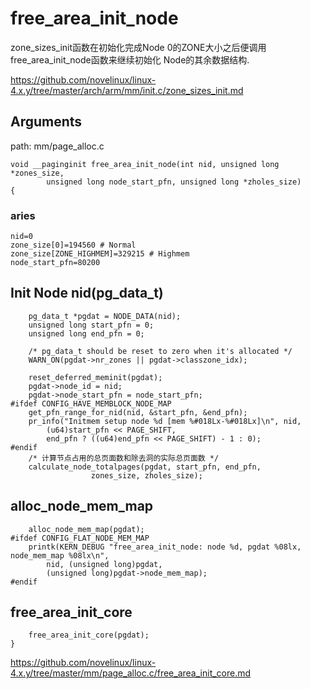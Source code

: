 free_area_init_node
========================================

zone_sizes_init函数在初始化完成Node 0的ZONE大小之后便调用free_area_init_node函数来继续初始化
Node的其余数据结构.

https://github.com/novelinux/linux-4.x.y/tree/master/arch/arm/mm/init.c/zone_sizes_init.md

Arguments
----------------------------------------

path: mm/page_alloc.c
```
void __paginginit free_area_init_node(int nid, unsigned long *zones_size,
        unsigned long node_start_pfn, unsigned long *zholes_size)
{
```

### aries

```
nid=0
zone_size[0]=194560 # Normal
zone_size[ZONE_HIGHMEM]=329215 # Highmem
node_start_pfn=80200
```

Init Node nid(pg_data_t)
----------------------------------------

```
    pg_data_t *pgdat = NODE_DATA(nid);
    unsigned long start_pfn = 0;
    unsigned long end_pfn = 0;

    /* pg_data_t should be reset to zero when it's allocated */
    WARN_ON(pgdat->nr_zones || pgdat->classzone_idx);

    reset_deferred_meminit(pgdat);
    pgdat->node_id = nid;
    pgdat->node_start_pfn = node_start_pfn;
#ifdef CONFIG_HAVE_MEMBLOCK_NODE_MAP
    get_pfn_range_for_nid(nid, &start_pfn, &end_pfn);
    pr_info("Initmem setup node %d [mem %#018Lx-%#018Lx]\n", nid,
        (u64)start_pfn << PAGE_SHIFT,
        end_pfn ? ((u64)end_pfn << PAGE_SHIFT) - 1 : 0);
#endif
    /* 计算节点占用的总页面数和除去洞的实际总页面数 */
    calculate_node_totalpages(pgdat, start_pfn, end_pfn,
                  zones_size, zholes_size);
```

alloc_node_mem_map
----------------------------------------

```
    alloc_node_mem_map(pgdat);
#ifdef CONFIG_FLAT_NODE_MEM_MAP
    printk(KERN_DEBUG "free_area_init_node: node %d, pgdat %08lx, node_mem_map %08lx\n",
        nid, (unsigned long)pgdat,
        (unsigned long)pgdat->node_mem_map);
#endif
```

free_area_init_core
----------------------------------------

```
    free_area_init_core(pgdat);
}
```

https://github.com/novelinux/linux-4.x.y/tree/master/mm/page_alloc.c/free_area_init_core.md
